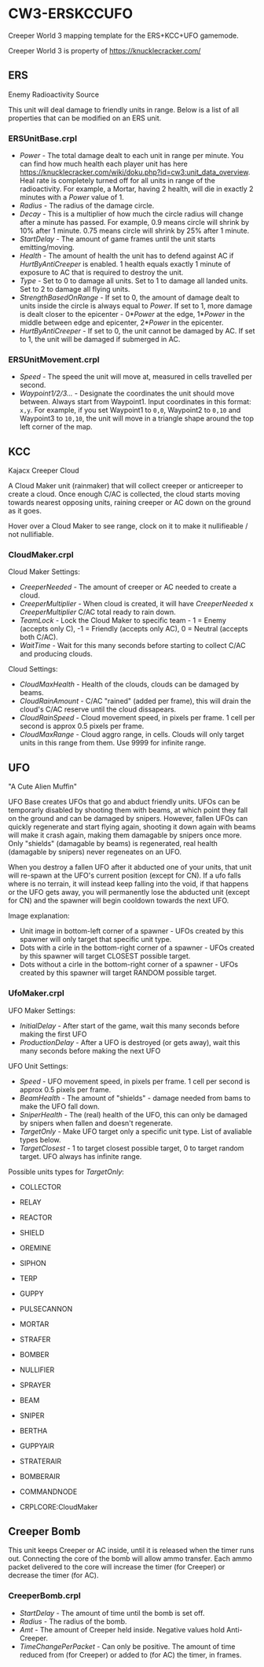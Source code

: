 # CW3-ERSKCCUFO
Creeper World 3 mapping template for the ERS+KCC+UFO gamemode.

Creeper World 3 is property of https://knucklecracker.com/

## ERS
Enemy Radioactivity Source

This unit will deal damage to friendly units in range. Below is a list of all properties that can be modified on an ERS unit.

### ERSUnitBase.crpl
   * *Power* - The total damage dealt to each unit in range per minute. You can find how much health each player unit has here https://knucklecracker.com/wiki/doku.php?id=cw3:unit_data_overview. Heal rate is completely turned off for all units in range of the radioactivity. For example, a Mortar, having 2 health, will die in exactly 2 minutes with a *Power* value of 1.
   * *Radius* - The radius of the damage circle.
   * *Decay* - This is a multiplier of how much the circle radius will change after a minute has passed. For example, 0.9 means circle will shrink by 10% after 1 minute. 0.75 means circle will shrink by 25% after 1 minute.
   * *StartDelay* - The amount of game frames until the unit starts emitting/moving.
   * *Health* - The amount of health the unit has to defend against AC if *HurtByAntiCreeper* is enabled. 1 health equals exactly 1 minute of exposure to AC that is required to destroy the unit.
   * *Type* - Set to 0 to damage all units. Set to 1 to damage all landed units. Set to 2 to damage all flying units.
   * *StrengthBasedOnRange* - If set to 0, the amount of damage dealt to units inside the circle is always equal to *Power*. If set to 1, more damage is dealt closer to the epicenter - 0\**Power* at the edge, 1\**Power* in the middle between edge and epicenter, 2\**Power* in the epicenter.
   * *HurtByAntiCreeper* - If set to 0, the unit cannot be damaged by AC. If set to 1, the unit will be damaged if submerged in AC.
   
### ERSUnitMovement.crpl
   * *Speed* - The speed the unit will move at, measured in cells travelled per second.
   * *Waypoint1/2/3...* - Designate the coordinates the unit should move between. Always start from Waypoint1. Input coordinates in this format: `x,y`. For example, if you set Waypoint1 to `0,0`, Waypoint2 to `0,10` and Waypoint3 to `10,10`, the unit will move in a triangle shape around the top left corner of the map.

## KCC
Kajacx Creeper Cloud

A Cloud Maker unit (rainmaker) that will collect creeper or anticreeper to create a cloud. Once enough C/AC is collected, the cloud starts moving towards nearest opposing units, raining creeper or AC down on the ground as it goes.

Hover over a Cloud Maker to see range, clock on it to make it nullifieable / not nullifiable.

### CloudMaker.crpl
Cloud Maker Settings:
   * *CreeperNeeded* - The amount of creeper or AC needed to create a cloud.
   * *CreeperMultiplier* - When cloud is created, it will have *CreeperNeeded* x *CreeperMultiplier* C/AC total ready to rain down.
   * *TeamLock* - Lock the Cloud Maker to specific team - 1 = Enemy (accepts only C), -1 = Friendly (accepts only AC), 0 = Neutral (accepts both C/AC).
   * *WaitTime* - Wait for this many seconds before starting to collect C/AC and producing clouds.
   
Cloud Settings:
   * *CloudMaxHealth* - Health of the clouds, clouds can be damaged by beams.
   * *CloudRainAmount* - C/AC "rained" (added per frame), this will drain the cloud's C/AC reserve until the cloud dissapears.
   * *CloudRainSpeed* - Cloud movement speed, in pixels per frame. 1 cell per second is approx 0.5 pixels per frame.
   * *CloudMaxRange* - Cloud aggro range, in cells. Clouds will only target units in this range from them. Use 9999 for infinite range.

## UFO
"A Cute Alien Muffin"

UFO Base creates UFOs that go and abduct friendly units. UFOs can be temporarly disabled by shooting them with beams, at which point they fall on the ground and can be damaged by snipers. However, fallen UFOs can quickly regenerate and start flying again, shooting it down again with beams will make it crash again, making them damagable by snipers once more. Only "shields" (damagable by beams) is regenerated, real health (damagable by snipers) never regeneates on an UFO.

When you destroy a fallen UFO after it abducted one of your units, that unit will re-spawn at the UFO's current position (except for CN). If a ufo falls where is no terrain, it will instead keep falling into the void, if that happens or the UFO gets away, you will permanently lose the abducted unit (except for CN) and the spawner will begin cooldown towards the next UFO.

Image explanation:
   * Unit image in bottom-left corner of a spawner - UFOs created by this spawner will only target that specific unit type.
   * Dots with a cirle in the bottom-right corner of a spawner - UFOs created by this spawner will target CLOSEST possible target.
   * Dots without a cirle in the bottom-right corner of a spawner - UFOs created by this spawner will target RANDOM possible target.

### UfoMaker.crpl
UFO Maker Settings:
   * *InitialDelay* - After start of the game, wait this many seconds before making the first UFO
   * *ProductionDelay* - After a UFO is destroyed (or gets away), wait this many seconds before making the next UFO
   
UFO Unit Settings:
   * *Speed* - UFO movement speed, in pixels per frame. 1 cell per second is approx 0.5 pixels per frame.
   * *BeamHealth* - The amount of "shields" - damage needed from bams to make the UFO fall down.
   * *SniperHealth* - The (real) health of the UFO, this can only be damaged by snipers when fallen and doesn't regenerate.
   * *TargetOnly* - Make UFO target only a specific unit type. List of avaliable types below.
   * *TargetClosest* - 1 to target closest possible target, 0 to target random target. UFO always has infinite range.
   
Possible units types for *TargetOnly*:
   * COLLECTOR
   * RELAY
   * REACTOR
   * SHIELD
   * OREMINE
   * SIPHON
   * TERP
   * GUPPY
   
   * PULSECANNON
   * MORTAR
   * STRAFER
   * BOMBER
   * NULLIFIER
   * SPRAYER
   * BEAM
   * SNIPER
   
   * BERTHA
   * GUPPYAIR
   * STRATERAIR
   * BOMBERAIR
   
   * COMMANDNODE
   * CRPLCORE:CloudMaker

## Creeper Bomb
This unit keeps Creeper or AC inside, until it is released when the timer runs out. Connecting the core of the bomb will allow ammo transfer. Each ammo packet delivered to the core will increase the timer (for Creeper) or decrease the timer (for AC).

### CreeperBomb.crpl
   * *StartDelay* - The amount of time until the bomb is set off.
   * *Radius* - The radius of the bomb.
   * *Amt* - The amount of Creeper held inside. Negative values hold Anti-Creeper.
   * *TimeChangePerPacket* - Can only be positive. The amount of time reduced from (for Creeper) or added to (for AC) the timer, in frames.

